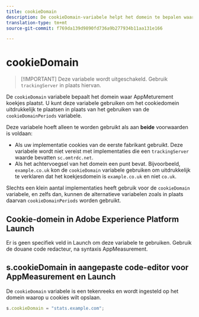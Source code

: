 ```yaml
---
title: cookieDomain
description: De cookieDomain-variabele helpt het domein te bepalen waarop cookies moeten worden ingesteld.
translation-type: tm+mt
source-git-commit: f769da139d9890fd736a9b277934b11aa131e166

---
```



# cookieDomain

> [!IMPORTANT] Deze variabele wordt uitgeschakeld. Gebruik `trackingServer` in plaats hiervan.

De `cookieDomain` variabele bepaalt het domein waar AppMeturement koekjes plaatst. U kunt deze variabele gebruiken om het cookiedomein uitdrukkelijk te plaatsen in plaats van het gebruiken van de `cookieDomainPeriods` variabele.

Deze variabele hoeft alleen te worden gebruikt als aan **beide** voorwaarden is voldaan:

* Als uw implementatie cookies van de eerste fabrikant gebruikt. Deze variabele wordt niet vereist met implementaties die een `trackingServer` waarde bevatten `sc.omtrdc.net`.
* Als het achtervoegsel van het domein een punt bevat. Bijvoorbeeld, `example.co.uk` kon de `cookieDomain` variabele gebruiken om uitdrukkelijk te verklaren dat het koekjesdomein is `example.co.uk` en niet `co.uk`.

Slechts een klein aantal implementaties heeft gebruik voor de `cookieDomain` variabele, en zelfs dan, kunnen de alternatieve variabelen zoals in plaats daarvan `cookieDomainPeriods` worden gebruikt.

## Cookie-domein in Adobe Experience Platform Launch

Er is geen specifiek veld in Launch om deze variabele te gebruiken. Gebruik de douane code redacteur, na syntaxis AppMeasurement.

## s.cookieDomain in aangepaste code-editor voor AppMeasurement en Launch

De `cookieDomain` variabele is een tekenreeks en wordt ingesteld op het domein waarop u cookies wilt opslaan.

```js
s.cookieDomain = "stats.example.com";
```
